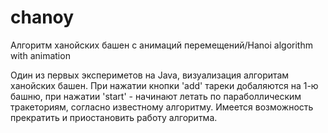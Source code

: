 chanoy
======

Алгоритм ханойских башен с анимаций перемещений/Hanoi algorithm with animation

Один из первых экспериметов на Java, визуализация алгоритам ханойских башен. 
При нажатии кнопки 'add' тареки добаляются на 1-ю башню, при нажатии  'start' - начинают летать по параболлическим тракеториям, согласно известному алгоритму. Имеется возможность прекратить и приостановить работу алгоритма.

